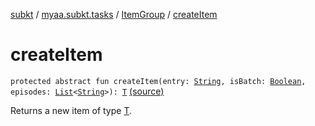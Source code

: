 [subkt](../../index.md) / [myaa.subkt.tasks](../index.md) / [ItemGroup](index.md) / [createItem](./create-item.md)

# createItem

`protected abstract fun createItem(entry: `[`String`](https://kotlinlang.org/api/latest/jvm/stdlib/kotlin/-string/index.html)`, isBatch: `[`Boolean`](https://kotlinlang.org/api/latest/jvm/stdlib/kotlin/-boolean/index.html)`, episodes: `[`List`](https://kotlinlang.org/api/latest/jvm/stdlib/kotlin.collections/-list/index.html)`<`[`String`](https://kotlinlang.org/api/latest/jvm/stdlib/kotlin/-string/index.html)`>): `[`T`](index.md#T) [(source)](https://github.com/Myaamori/SubKt/blob/0.1.9/src/main/kotlin/myaa/subkt/tasks/tasks.kt#L321)

Returns a new item of type [T](index.md#T).

